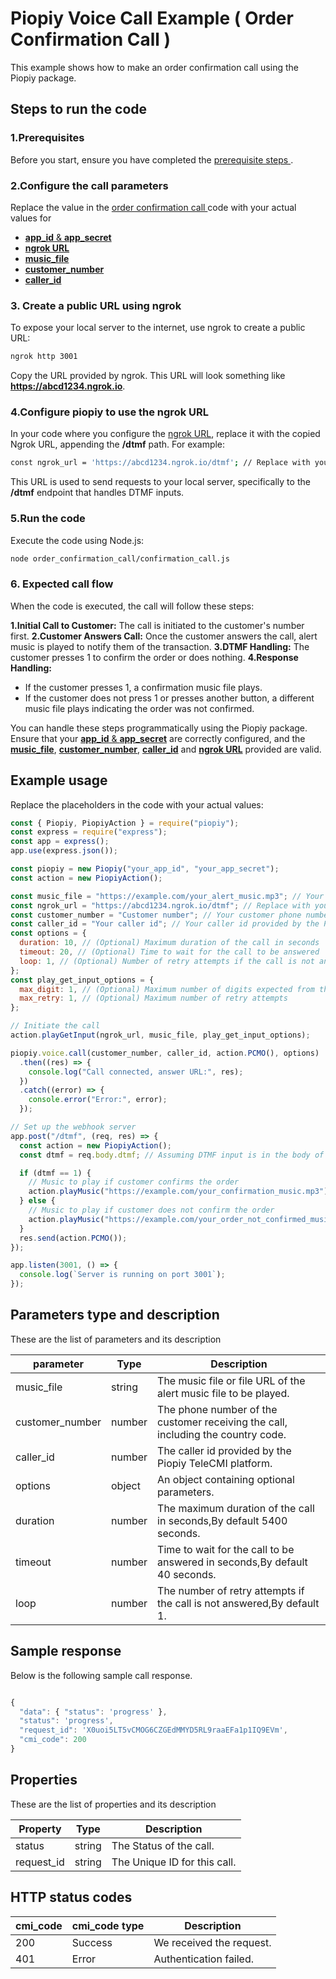 # Piopiy Voice Call Example ( Order Confirmation Call )

This example shows how to make an order confirmation call using the Piopiy package.

## Steps to run the code

### 1.Prerequisites

Before you start, ensure you have completed the [ prerequisite steps ](/README.md).

### 2.Configure the call parameters

Replace the value in the [ order confirmation call ](/order_confirmation_call/confirmation_call.js) code with your actual values for

- [**app_id** & **app_secret**](https://github.com/telecmi/piopiy_node_example/blob/development/order_confirmation_call/confirmation_call.js#L6)
- [**ngrok URL**](https://github.com/telecmi/piopiy_node_example/blob/development/order_confirmation_call/confirmation_call.js#L10)
- [**music_file**](https://github.com/telecmi/piopiy_node_example/blob/development/order_confirmation_call/confirmation_call.js#L9)
- [**customer_number**](https://github.com/telecmi/piopiy_node_example/blob/development/order_confirmation_call/confirmation_call.js#L11)
- [**caller_id**](https://github.com/telecmi/piopiy_node_example/blob/development/order_confirmation_call/confirmation_call.js#L12)

### 3. Create a public URL using ngrok

To expose your local server to the internet, use ngrok to create a public URL:

```sh
ngrok http 3001
```

Copy the URL provided by ngrok. This URL will look something like **https://abcd1234.ngrok.io**.

### 4.Configure piopiy to use the ngrok URL

In your code where you configure the [ngrok URL](https://github.com/telecmi/piopiy_node_example/blob/development/order_confirmation_call/confirmation_call.js#L10), replace it with the copied Ngrok URL, appending the **/dtmf** path. For example:

```sh
const ngrok_url = 'https://abcd1234.ngrok.io/dtmf'; // Replace with your actual Ngrok URL
```

This URL is used to send requests to your local server, specifically to the **/dtmf** endpoint that handles DTMF inputs.

### 5.Run the code

Execute the code using Node.js:

```sh
node order_confirmation_call/confirmation_call.js
```

### 6. Expected call flow

When the code is executed, the call will follow these steps:

**1.Initial Call to Customer:** The call is initiated to the customer's number first.
**2.Customer Answers Call:** Once the customer answers the call, alert music is played to notify them of the transaction.
**3.DTMF Handling:** The customer presses 1 to confirm the order or does nothing.
**4.Response Handling:**

- If the customer presses 1, a confirmation music file plays.
- If the customer does not press 1 or presses another button, a different music file plays indicating the order was not confirmed.

You can handle these steps programmatically using the Piopiy package. Ensure that your [**app_id** & **app_secret**](https://github.com/telecmi/piopiy_node_example/blob/development/order_confirmation_call/confirmation_call.js#L6) are correctly configured, and the [**music_file**](https://github.com/telecmi/piopiy_node_example/blob/development/order_confirmation_call/confirmation_call.js#L9), [**customer_number**](https://github.com/telecmi/piopiy_node_example/blob/development/order_confirmation_call/confirmation_call.js#L11), [**caller_id**](https://github.com/telecmi/piopiy_node_example/blob/development/order_confirmation_call/confirmation_call.js#L12) and [**ngrok URL**](https://github.com/telecmi/piopiy_node_example/blob/development/order_confirmation_call/confirmation_call.js#L10) provided are valid.

## Example usage

Replace the placeholders in the code with your actual values:

```javascript
const { Piopiy, PiopiyAction } = require("piopiy");
const express = require("express");
const app = express();
app.use(express.json());

const piopiy = new Piopiy("your_app_id", "your_app_secret");
const action = new PiopiyAction();

const music_file = "https://example.com/your_alert_music.mp3"; // Your alert music file or file URL
const ngrok_url = "https://abcd1234.ngrok.io/dtmf"; // Replace with your actual Ngrok URL
const customer_number = "Customer number"; // Your customer phone number with country code
const caller_id = "Your caller id"; // Your caller id provided by the Piopiy TeleCMI platform
const options = {
  duration: 10, // (Optional) Maximum duration of the call in seconds
  timeout: 20, // (Optional) Time to wait for the call to be answered
  loop: 1, // (Optional) Number of retry attempts if the call is not answered
};
const play_get_input_options = {
  max_digit: 1, // (Optional) Maximum number of digits expected from the user input
  max_retry: 1, // (Optional) Maximum number of retry attempts
};

// Initiate the call
action.playGetInput(ngrok_url, music_file, play_get_input_options);

piopiy.voice.call(customer_number, caller_id, action.PCMO(), options)
  .then((res) => {
    console.log("Call connected, answer URL:", res);
  })
  .catch((error) => {
    console.error("Error:", error);
  });

// Set up the webhook server
app.post("/dtmf", (req, res) => {
  const action = new PiopiyAction();
  const dtmf = req.body.dtmf; // Assuming DTMF input is in the body of the request

  if (dtmf == 1) {
    // Music to play if customer confirms the order
    action.playMusic("https://example.com/your_confirmation_music.mp3");
  } else {
    // Music to play if customer does not confirm the order
    action.playMusic("https://example.com/your_order_not_confirmed_music.mp3");
  }
  res.send(action.PCMO());
});

app.listen(3001, () => {
  console.log(`Server is running on port 3001`);
});
```

## Parameters type and description

These are the list of parameters and its description

| parameter       | Type   | Description                                                                      |
| --------------- | ------ | -------------------------------------------------------------------------------- |
| music_file      | string | The music file or file URL of the alert music file to be played.                 |
| customer_number | number | The phone number of the customer receiving the call, including the country code. |
| caller_id       | number | The caller id provided by the Piopiy TeleCMI platform.                           |
| options         | object | An object containing optional parameters.                                        |
| duration        | number | The maximum duration of the call in seconds,By default 5400 seconds.             |
| timeout         | number | Time to wait for the call to be answered in seconds,By default 40 seconds.       |
| loop            | number | The number of retry attempts if the call is not answered,By default 1.           |

## Sample response

Below is the following sample call response.

```javascript

{
  "data": { "status": 'progress' },
  "status": 'progress',
  "request_id": 'X0uoi5LT5vCMOG6CZGEdMMYD5RL9raaEFa1p1IQ9EVm',
  "cmi_code": 200
}

```

## Properties

These are the list of properties and its description

| Property   | Type   | Description                  |
| ---------- | ------ | ---------------------------- |
| status     | string | The Status of the call.      |
| request_id | string | The Unique ID for this call. |

## HTTP status codes

| cmi_code | cmi_code type | Description              |
| -------- | ------------- | ------------------------ |
| 200      | Success       | We received the request. |
| 401      | Error         | Authentication failed.   |
